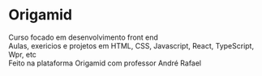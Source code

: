 # Origamid
Curso focado em desenvolvimento front end<br>
Aulas, exericios e projetos em HTML, CSS, Javascript, React, TypeScript, Wpr, etc<br>
Feito na plataforma Origamid com professor André Rafael
